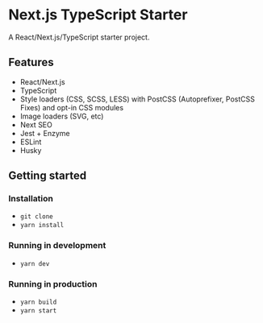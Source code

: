 # Next.js TypeScript Starter

A React/Next.js/TypeScript starter project.

## Features

- React/Next.js
- TypeScript
- Style loaders (CSS, SCSS, LESS) with PostCSS (Autoprefixer, PostCSS Fixes) and opt-in CSS modules
- Image loaders (SVG, etc)
- Next SEO
- Jest + Enzyme
- ESLint
- Husky

## Getting started

### Installation

- `git clone`
- `yarn install`

### Running in development

- `yarn dev`

### Running in production

- `yarn build`
- `yarn start`
